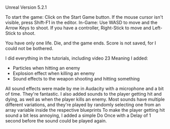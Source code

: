 Unreal Version 5.2.1

To start the game: Click on the Start Game button. If the mouse cursor isn't visible, press Shift-F1 in the editor.
In-Game: Use WASD to move and the Arrow Keys to shoot. If you have a controller, Right-Stick to move and Left-Stick to shoot.

You have only one life. Die, and the game ends. Score is not saved, for I could not be bothered.


I did everything in the tutorials, including video 23
Meaning I added:
- Particles when hitting an enemy
- Explosion effect when killing an enemy
- Sound effects to the weapon shooting and hitting something

All sound effects were made by me in Audacity with a microphone and a bit of time. They're fantastic.
I also added sounds to the player getting hit and dying, as well as when the player kills an enemy. Most sounds have multiple different variations, and they're played by randomly selecting one from an array variable inside the respective blueprints
To make the player getting hit sound a bit less annoying, I added a simple Do Once with a Delay of 1 second before the sound could be played again.
